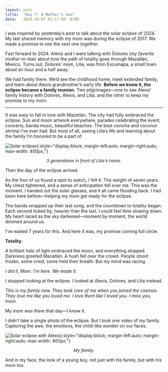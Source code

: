 ```yaml
---
layout: post
title:  "Day 7: A Mother's Sun"
date:   2024-10-07 01:17:00 -0700
---
```


I was inspired by yesterday’s post to talk about the solar eclipse of 2024. My last shared memory with my mom was during the eclipse of 2017. We made a promise to see the next one together.

Fast forward to 2024. Alexis and I were talking with Dolores (*my favorite mother-in-law*) about how the path of totality goes through Mazatlán, Mexico. Turns out, Dolores’ mom, Lilia, was from Escuinapa, a small town about an hour and a half away.

We had family there. We’d see the childhood home, meet extended family, and learn about Alexis grandmother’s early life. **Before we knew it, the eclipse became a family reunion.** Two pilgrimages&mdash;one to see Alexis’ family history with Dolores, Alexis, and Lilia, and the other to keep my promise to my mom.

---

It was easy to fall in love with Mazatlán. The city had fully embraced the eclipse. Sun and moon artwork everywhere, parades celebrating the event, concerts, banda music, beautiful beaches. The best ceviche and coconut shrimp I’ve ever had. But most of all, seeing Lilia’s life and learning about the family I’m honored to be a part of.

![Solar eclipse](../../../assets/img/post-7-1.jpeg){:style="display:block; margin-left:auto; margin-right:auto; max-width: 400px;"}
<p style="text-align: center; font-size: .85rem;"><em>3 generations in front of Lilia's home.</em></p>

Then the day of the eclipse arrived.

As the four of us found a spot to watch, I felt it. The weight of seven years. My chest tightened, and a sense of anticipation fell over me. This was the moment. I handed out the solar glasses, and it all came flooding back. I had been here before&mdash;helping my mom get ready for the eclipse.

The banda wrapped up their last song, and the countdown to totality began. Each second ticked by, heavier than the last. I could feel time slowing down. My heart raced as the sky darkened&mdash;moment by moment, the world dimmed around us.

I’ve waited 7 years for this. And here it was, my promise coming full circle.

**Totality**.

A brilliant halo of light embraced the moon, and everything stopped. Darkness greeted Mazatlán. A hush fell over the crowd. People stood frozen, some cried, some held their breath. But my mind was racing.

*I did it, Mom. I’m here. We made it.*

I stopped looking at the eclipse. I looked at Alexis, Dolores, and Lilia instead.

*This is my family now. They took care of me when you joined the cosmos. They love me like you loved me. I love them like I loved you. I miss you, mom.*

My mom was there that day&mdash;I know it.

I didn’t take a single photo of the eclipse. But I took one video of my family. Capturing the awe, the emotions, the child-like wonder on our faces.

![Solar eclipse with Alexis](../../../assets/img/post-7-2.jpeg){:style="display:block; margin-left:auto; margin-right:auto; max-width: 400px;"}
<p style="text-align: center; font-size: .85rem;"><em>My family.</em></p>

And in my face, the look of a young boy, not just with his family, but with his mom too.